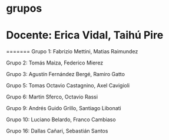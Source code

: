# grupos

Docente: Erica Vidal, Taihú Pire
=======


=======
Grupo 1: Fabrizio Mettini, Matias Raimundez

Grupo 2: Tomás Maiza, Federico Mierez

Grupo 3: Agustín Fernández Bergé, Ramiro Gatto

Grupo 5: Tomas Octavio Castagnino, Axel Cavigioli

Grupo 6: Martin Sferco, Octavio Rassi

Grupo 9: Andrés Guido Grillo, Santiago Libonati

Grupo 10: Luciano Belardo, Franco Cambiaso

Grupo 16: Dallas Cañari, Sebastián Santos
